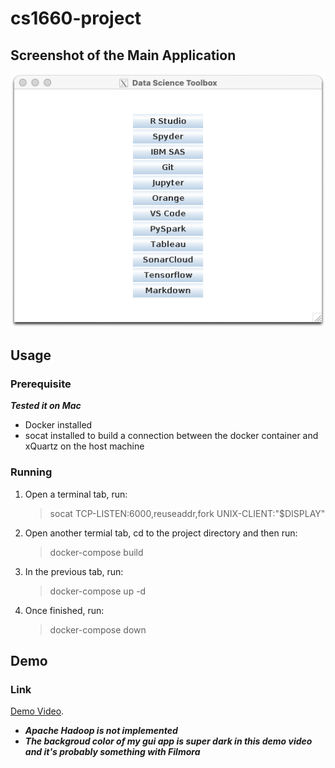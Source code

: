 # cs1660-project

## Screenshot of the Main Application

![Main Application](./gui_app.png "GUI APP")

## Usage

### Prerequisite

***Tested it on Mac***

* Docker installed
* socat installed to build a connection between the docker container and xQuartz on the host machine

### Running

1. Open a terminal tab, run:

    > socat TCP-LISTEN:6000,reuseaddr,fork UNIX-CLIENT:\"$DISPLAY\"

2. Open another termial tab, cd to the project directory and then run:

    > docker-compose build

3. In the previous tab, run:

    > docker-compose up -d

4. Once finished, run:

    > docker-compose down

## Demo

### Link

[Demo Video](https://pitt-my.sharepoint.com/:v:/g/personal/ziz36_pitt_edu/Ec-5Yyw-9XRKgK-fCBRAOXkBxDk81EYdbVmAyitwlqHAZA "Demo").

* ***Apache Hadoop is not implemented***
* ***The backgroud color of my gui app is super dark in this demo video and it's probably something with Filmora***
